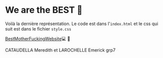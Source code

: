 # We are the BEST :gem:

Voilà la dernière représentation. Le code est dans l'```index.html``` et le css qui suit est dans le fichier ```style.css``` 

[BestMotherFuckingWebsite](https://eimrik.github.io/EimRik-bestmotherfucker.github.io/):computer: :rainbow:

CATAUDELLA Meredith et LAROCHELLE Emerick grp7
